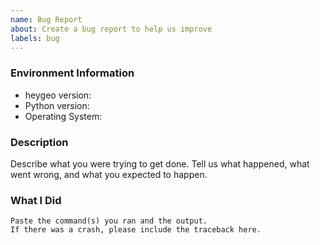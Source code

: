 ```yaml
---
name: Bug Report
about: Create a bug report to help us improve
labels: bug
---
```


<!-- Please search existing issues to avoid creating duplicates. -->

### Environment Information

-   heygeo version:
-   Python version:
-   Operating System:

### Description

Describe what you were trying to get done.
Tell us what happened, what went wrong, and what you expected to happen.

### What I Did

```
Paste the command(s) you ran and the output.
If there was a crash, please include the traceback here.
```

